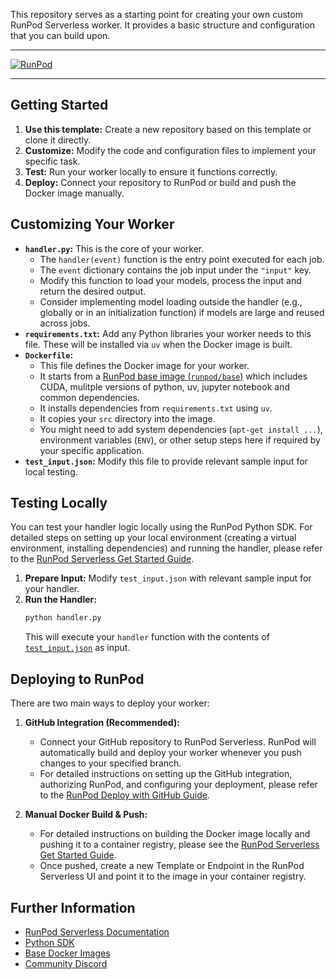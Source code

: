 This repository serves as a starting point for creating your own custom RunPod Serverless worker. It provides a basic structure and configuration that you can build upon.

---

[![RunPod](https://api.runpod.io/badge/runpod-workers/worker-template)](https://www.runpod.io/console/hub/runpod-workers/worker-template)

---

## Getting Started

1.  **Use this template:** Create a new repository based on this template or clone it directly.
2.  **Customize:** Modify the code and configuration files to implement your specific task.
3.  **Test:** Run your worker locally to ensure it functions correctly.
4.  **Deploy:** Connect your repository to RunPod or build and push the Docker image manually.

## Customizing Your Worker

- **`handler.py`:** This is the core of your worker.
  - The `handler(event)` function is the entry point executed for each job.
  - The `event` dictionary contains the job input under the `"input"` key.
  - Modify this function to load your models, process the input and return the desired output.
  - Consider implementing model loading outside the handler (e.g., globally or in an initialization function) if models are large and reused across jobs.
- **`requirements.txt`:** Add any Python libraries your worker needs to this file. These will be installed via `uv` when the Docker image is built.
- **`Dockerfile`:**
  - This file defines the Docker image for your worker.
  - It starts from a [RunPod base image (`runpod/base`)](https://github.com/runpod/containers/tree/main/official-templates/base) which includes CUDA, mulitple versions of python, uv, jupyter notebook and common dependencies.
  - It installs dependencies from `requirements.txt` using `uv`.
  - It copies your `src` directory into the image.
  - You might need to add system dependencies (`apt-get install ...`), environment variables (`ENV`), or other setup steps here if required by your specific application.
- **`test_input.json`:** Modify this file to provide relevant sample input for local testing.

## Testing Locally

You can test your handler logic locally using the RunPod Python SDK. For detailed steps on setting up your local environment (creating a virtual environment, installing dependencies) and running the handler, please refer to the [RunPod Serverless Get Started Guide](https://docs.runpod.io/serverless/get-started).

1.  **Prepare Input:** Modify `test_input.json` with relevant sample input for your handler.
2.  **Run the Handler:**
    ```bash
    python handler.py
    ```
    This will execute your `handler` function with the contents of [`test_input.json`](/test_input.json) as input.

## Deploying to RunPod

There are two main ways to deploy your worker:

1.  **GitHub Integration (Recommended):**

    - Connect your GitHub repository to RunPod Serverless. RunPod will automatically build and deploy your worker whenever you push changes to your specified branch.
    - For detailed instructions on setting up the GitHub integration, authorizing RunPod, and configuring your deployment, please refer to the [RunPod Deploy with GitHub Guide](https://docs.runpod.io/serverless/github-integration).

2.  **Manual Docker Build & Push:**
    - For detailed instructions on building the Docker image locally and pushing it to a container registry, please see the [RunPod Serverless Get Started Guide](https://docs.runpod.io/serverless/get-started#step-6-build-and-push-your-docker-image).
    - Once pushed, create a new Template or Endpoint in the RunPod Serverless UI and point it to the image in your container registry.

## Further Information

- [RunPod Serverless Documentation](https://docs.runpod.io/serverless/overview)
- [Python SDK](https://github.com/runpod/runpod-python)
- [Base Docker Images](https://github.com/runpod/containers/tree/main/official-templates/base)
- [Community Discord](https://discord.gg/cUpRmau42Vd)
